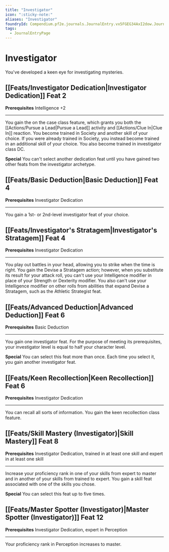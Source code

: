 ```yaml
---
title: "Investigator"
icon: ":sticky-note:"
aliases: "Investigator"
foundryId: Compendium.pf2e.journals.JournalEntry.vx5FGEG34AxI2dow.JournalEntryPage.mmB3EkkdCpLke7Lk
tags:
  - JournalEntryPage
---
```


# Investigator
You've developed a keen eye for investigating mysteries.

## [[Feats/Investigator Dedication|Investigator Dedication]] Feat 2

**Prerequisites** Intelligence +2

* * *

You gain the on the case class feature, which grants you both the [[Actions/Pursue a Lead|Pursue a Lead]] activity and [[Actions/Clue In|Clue In]] reaction. You become trained in Society and another skill of your choice. If you were already trained in Society, you instead become trained in an additional skill of your choice. You also become trained in investigator class DC.

**Special** You can't select another dedication feat until you have gained two other feats from the investigator archetype.

## [[Feats/Basic Deduction|Basic Deduction]] Feat 4

**Prerequisites** Investigator Dedication

* * *

You gain a 1st- or 2nd-level investigator feat of your choice.

## [[Feats/Investigator's Stratagem|Investigator's Stratagem]] Feat 4

**Prerequisites** Investigator Dedication

* * *

You play out battles in your head, allowing you to strike when the time is right. You gain the Devise a Stratagem action; however, when you substitute its result for your attack roll, you can't use your Intelligence modifier in place of your Strength or Dexterity modifier. You also can't use your Intelligence modifier on other rolls from abilities that expand Devise a Stratagem, such as the Athletic Strategist feat.

## [[Feats/Advanced Deduction|Advanced Deduction]] Feat 6

**Prerequisites** Basic Deduction

* * *

You gain one investigator feat. For the purpose of meeting its prerequisites, your investigator level is equal to half your character level.

**Special** You can select this feat more than once. Each time you select it, you gain another investigator feat.

## [[Feats/Keen Recollection|Keen Recollection]] Feat 6

**Prerequisites** Investigator Dedication

* * *

You can recall all sorts of information. You gain the keen recollection class feature.

## [[Feats/Skill Mastery (Investigator)|Skill Mastery]] Feat 8

**Prerequisites** Investigator Dedication, trained in at least one skill and expert in at least one skill

* * *

Increase your proficiency rank in one of your skills from expert to master and in another of your skills from trained to expert. You gain a skill feat associated with one of the skills you chose.

**Special** You can select this feat up to five times.

## [[Feats/Master Spotter (Investigator)|Master Spotter (Investigator)]] Feat 12

**Prerequisites** Investigator Dedication, expert in Perception

* * *

Your proficiency rank in Perception increases to master.